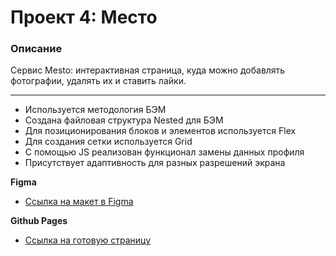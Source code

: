# Проект 4: Место

### Описание

Сервис Mesto: интерактивная страница, куда можно добавлять фотографии, удалять их и ставить лайки.

-----

* Используется методология БЭМ
* Создана файловая структура Nested для БЭМ
* Для позиционирования блоков и элементов используется Flex
* Для создания сетки используется Grid
* С помощью JS реализован функционал замены данных профиля
* Присутствует адаптивность для разных разрешений экрана



**Figma**

* [Ссылка на макет в Figma](https://www.figma.com/file/StZjf8HnoeLdiXS7dYrLAh/JavaScript.-Sprint-4)

**Github Pages**

* [Ссылка на готовую страницу](https://tea-cup-git.github.io/mesto/index.html)
